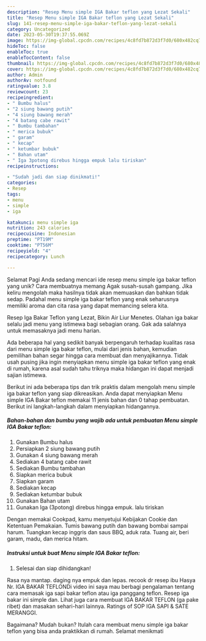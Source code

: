 ```yaml
---
description: "Resep Menu simple IGA Bakar teflon yang Lezat Sekali"
title: "Resep Menu simple IGA Bakar teflon yang Lezat Sekali"
slug: 141-resep-menu-simple-iga-bakar-teflon-yang-lezat-sekali
category: Uncategorized
date: 2023-05-30T19:37:55.069Z
image: https://img-global.cpcdn.com/recipes/4c8fd7b872d3f7d0/680x482cq70/menu-simple-iga-bakar-teflon-foto-resep-utama.jpg
hideToc: false
enableToc: true
enableTocContent: false
thumbnail: https://img-global.cpcdn.com/recipes/4c8fd7b872d3f7d0/680x482cq70/menu-simple-iga-bakar-teflon-foto-resep-utama.jpg
cover: https://img-global.cpcdn.com/recipes/4c8fd7b872d3f7d0/680x482cq70/menu-simple-iga-bakar-teflon-foto-resep-utama.jpg
author: Admin
authorAv: notfound
ratingvalue: 3.8
reviewcount: 23
recipeingredient:
- " Bumbu halus"
- "2 siung bawang putih"
- "4 siung bawang merah"
- "4 batang cabe rawit"
- " Bumbu tambahan"
- " merica bubuk"
- " garam"
- " kecap"
- " ketumbar bubuk"
- " Bahan utam"
- " Iga 3potong direbus hingga empuk lalu tiriskan"
recipeinstructions:

- "Sudah jadi dan siap dinikmati!"
categories:
- Resep
tags:
- menu
- simple
- iga

katakunci: menu simple iga 
nutrition: 243 calories
recipecuisine: Indonesian
preptime: "PT19M"
cooktime: "PT56M"
recipeyield: "4"
recipecategory: Lunch

---
```



Selamat Pagi Anda sedang mencari ide resep menu simple iga bakar teflon yang unik? Cara membuatnya memang Agak susah-susah gampang. Jika keliru mengolah maka hasilnya tidak akan memuaskan dan bahkan tidak sedap. Padahal menu simple iga bakar teflon yang enak seharusnya memiliki aroma dan cita rasa yang dapat memancing selera kita.


Resep Iga Bakar Teflon yang Lezat, Bikin Air Liur Menetes. Olahan iga bakar selalu jadi menu yang istimewa bagi sebagian orang. Gak ada salahnya untuk memasaknya jadi menu harian.

Ada beberapa hal yang sedikit banyak berpengaruh terhadap kualitas rasa dari menu simple iga bakar teflon, mulai dari jenis bahan, kemudian pemilihan bahan segar hingga cara membuat dan menyajikannya. Tidak usah pusing jika ingin menyiapkan menu simple iga bakar teflon yang enak di rumah, karena asal sudah tahu triknya maka hidangan ini dapat menjadi sajian istimewa.


Berikut ini ada beberapa tips dan trik praktis dalam mengolah menu simple iga bakar teflon yang siap dikreasikan. Anda dapat menyiapkan Menu simple IGA Bakar teflon memakai 11 jenis bahan dan 0 tahap pembuatan. Berikut ini langkah-langkah dalam menyiapkan hidangannya.

<!--inarticleads1-->

##### Bahan-bahan dan bumbu yang wajib ada untuk pembuatan Menu simple IGA Bakar teflon:

1. Gunakan  Bumbu halus
1. Persiapkan 2 siung bawang putih
1. Gunakan 4 siung bawang merah
1. Sediakan 4 batang cabe rawit
1. Sediakan  Bumbu tambahan
1. Siapkan  merica bubuk
1. Siapkan  garam
1. Sediakan  kecap
1. Sediakan  ketumbar bubuk
1. Gunakan  Bahan utam
1. Gunakan  Iga (3potong) direbus hingga empuk. lalu tiriskan


Dengan memakai Cookpad, kamu menyetujui Kebijakan Cookie dan Ketentuan Pemakaian. Tumis bawang putih dan bawang bombai sampai harum. Tuangkan kecap inggris dan saus BBQ, aduk rata. Tuang air, beri garam, madu, dan merica hitam. 

<!--inarticleads2-->

##### Instruksi untuk buat Menu simple IGA Bakar teflon:


1. Selesai dan siap dihidangkan!

Rasa nya mantap. daging nya empuk dan lepas. recook dr resep ibu Hasya Nr. IGA BAKAR TEFLONDi video ini saya mau berbagi pengalaman tentang cara memasak iga sapi bakar teflon atau iga panggang teflon. Resep iga bakar ini simple dan. Lihat juga cara membuat IGA BAKAR TEFLON (ga pake ribet) dan masakan sehari-hari lainnya. Ratings of SOP IGA SAPI &amp; SATE MERANGGI. 

Bagaimana? Mudah bukan? Itulah cara membuat menu simple iga bakar teflon yang bisa anda praktikkan di rumah. Selamat menikmati

